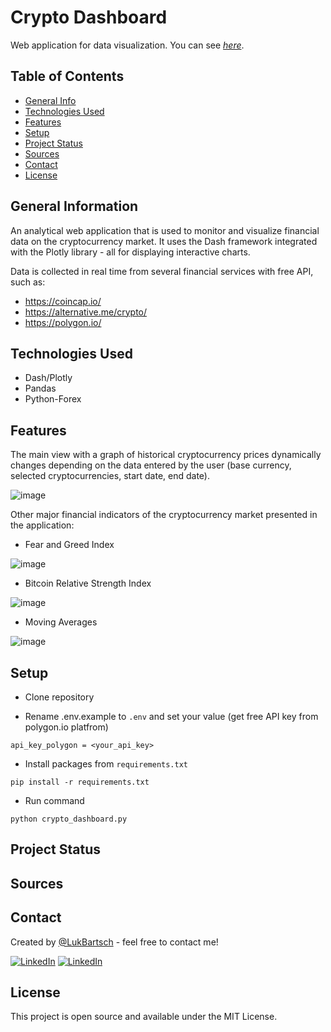 
# Crypto Dashboard
Web application for data visualization. You can see [_here_](https://crypto-dashboard-6w9a.onrender.com/).


## Table of Contents
* [General Info](#general-information)
* [Technologies Used](#technologies-used)
* [Features](#features)
* [Setup](#setup)
* [Project Status](#project-status)
* [Sources](#sources)
* [Contact](#contact)
* [License](#license)


## General Information
An analytical web application that is used to monitor and visualize financial data on the cryptocurrency market. It uses the Dash framework integrated with the Plotly library - all for displaying interactive charts.

Data is collected in real time from several financial services with free API, such as:

* https://coincap.io/
* https://alternative.me/crypto/
* https://polygon.io/


## Technologies Used
* Dash/Plotly
* Pandas
* Python-Forex


## Features

The main view with a graph of historical cryptocurrency prices dynamically changes depending on the data entered by the user (base currency, selected cryptocurrencies, start date, end date).

![image](https://user-images.githubusercontent.com/98742733/217930069-8d56adfd-58b8-4da6-9352-4ca8bc934632.png)



Other major financial indicators of the cryptocurrency market presented in the application:

* Fear and Greed Index

![image](https://user-images.githubusercontent.com/98742733/218311094-2a34c940-31f2-443c-80a7-dc40b3069744.png)

* Bitcoin Relative Strength Index

![image](https://user-images.githubusercontent.com/98742733/217930362-a20d54d4-edbe-46f2-9a0c-385e554f96b4.png)

* Moving Averages

![image](https://user-images.githubusercontent.com/98742733/218311013-9f99b0c1-f5f0-4579-a898-1c19bc6d43b7.png)

## Setup
- Clone repository
* Rename .env.example to `.env` and set your value (get free API key from polygon.io platfrom)
```
api_key_polygon = <your_api_key>
```

* Install packages from `requirements.txt`
```
pip install -r requirements.txt
```
* Run command
```buildoutcfg
python crypto_dashboard.py
```
## Project Status


## Sources


## Contact
Created by [@LukBartsch](https://github.com/LukBartsch) - feel free to contact me!

[![LinkedIn][github-shield]][github-url]
[![LinkedIn][linkedin-shield]][linkedin-url]


## License
This project is open source and available under the MIT License.


[github-shield]: https://img.shields.io/badge/GitHub-100000?style=for-the-badge&logo=github&logoColor=white
[github-url]: https://github.com/LukBartsch
[linkedin-shield]: https://img.shields.io/badge/-LinkedIn-black.svg?style=for-the-badge&logo=linkedin&colorB=555
[linkedin-url]: https://www.linkedin.com/in/lukasz-bartsch/



